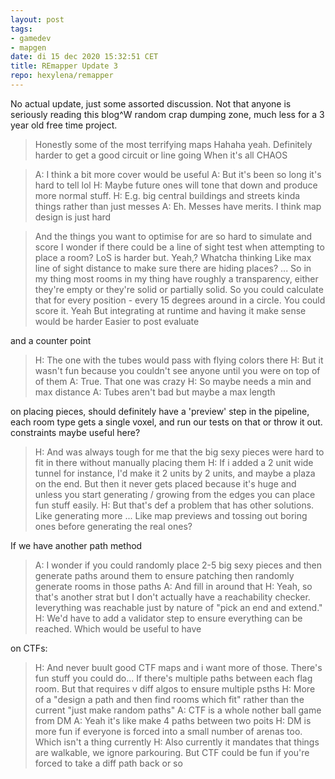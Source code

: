 ```yaml
---
layout: post
tags:
- gamedev
- mapgen
date: di 15 dec 2020 15:32:51 CET
title: REmapper Update 3
repo: hexylena/remapper
---
```


No actual update, just
some assorted discussion. Not that anyone is seriously reading this blog^W random crap dumping zone, much less for a 3 year old free time project.

> Honestly some of the most terrifying maps
> Hahaha yeah. Definitely harder to get a good circuit or line going
> When it's all CHAOS

> A: I think a bit more cover would be useful
> A: But it's been so long it's hard to tell lol
> H: Maybe future ones will tone that down and produce more normal stuff.
> H: E.g. big central buildings and streets kinda things rather than just messes
> A: Eh. Messes have merits. I think map design is just hard

> And the things you want to optimise for are so hard to simulate and score
> I wonder if there could be a line of sight test when attempting to place a room?
> LoS is harder but. Yeah,? Whatcha thinking
> Like max line of sight distance to make sure there are hiding places?
> ...
> So in my thing most rooms in my thing have roughly a transparency, either they're empty or they're solid or partially solid. So you could calculate that for every position - every 15 degrees around in a circle.
> You could score it. Yeah
> But integrating at runtime and having it make sense would be harder
> Easier to post evaluate

and a counter point

> H: The one with the tubes would pass with flying colors there
> H: But it wasn't fun because you couldn't see anyone until you were on top of of them
> A: True. That one was crazy
> H: So maybe needs a min and max distance
> A: Tubes aren't bad but maybe a max length

on placing pieces, should definitely have a 'preview' step in the pipeline, each room type gets a single voxel, and run our tests on that or throw it out. constraints maybe useful here?

> H: And was always tough for me that the big sexy pieces were hard to fit in there without manually placing them
> H: If i added a 2 unit wide tunnel for instance, I'd make it 2 units by 2 units, and maybe a plaza on the end. But then it never gets placed because it's huge and unless you start generating / growing from the edges you can place fun stuff easily.
> H: But that's def a problem that has other solutions. Like generating more ... Like map previews and tossing out boring ones before generating the real ones?

If we have another path method

> A: I wonder if you could randomly place 2-5 big sexy pieces and then generate paths around them to ensure patching then randomly generate rooms in those paths
> A: And fill in around that
> H: Yeah, so that's another strat but I don't actually have a reachability checker. Ieverything was reachable just by nature of "pick an end and extend."
> H: We'd have to add a validator step to ensure everything can be reached. Which would be useful to have

on CTFs:

> H: And never buult good CTF maps and i want more of those. There's fun stuff you could do... If there's multiple paths between each flag room. But that requires v diff algos to ensure multiple psths
> H: More of a "design a path and then find rooms which fit" rather than the current "just make random paths"
> A: CTF is a whole nother ball game from DM
> A: Yeah it's like make 4 paths between two poits
> H: DM is more fun if everyone is forced into a small number of arenas too. Which isn't a thing currently
> H: Also currently it mandates that things are walkable, we ignore parkouring. But CTF could be fun if you're forced to take a diff path back or so
